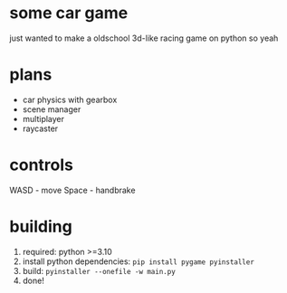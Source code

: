 # some car game
just wanted to make a oldschool 3d-like racing game on python so yeah

# plans
* car physics with gearbox
* scene manager
* multiplayer
* raycaster

# controls
WASD - move
Space - handbrake

# building
1. required: python >=3.10
2. install python dependencies: ```pip install pygame pyinstaller```
3. build: ```pyinstaller --onefile -w main.py```
4. done!
